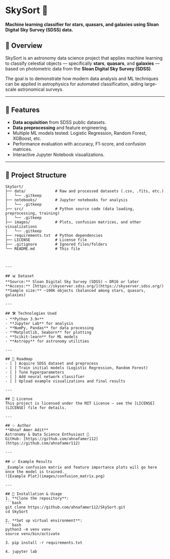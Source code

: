 # SkySort 🌌  
**Machine learning classifier for stars, quasars, and galaxies using Sloan Digital Sky Survey (SDSS) data.**

## 📖 Overview
SkySort is an astronomy data science project that applies machine learning to classify celestial objects — specifically **stars**, **quasars**, and **galaxies** — based on photometric data from the **Sloan Digital Sky Survey (SDSS)**.  

The goal is to demonstrate how modern data analysis and ML techniques can be applied in astrophysics for automated classification, aiding large-scale astronomical surveys.

---

## 🚀 Features
- **Data acquisition** from SDSS public datasets.  
- **Data preprocessing** and feature engineering.  
- Multiple ML models tested: Logistic Regression, Random Forest, XGBoost, etc.  
- Performance evaluation with accuracy, F1-score, and confusion matrices.  
- Interactive Jupyter Notebook visualizations.  

---

## 📂 Project Structure
```text
SkySort/
├── data/             # Raw and processed datasets (.csv, .fits, etc.)
│   └── .gitkeep
├── notebooks/        # Jupyter notebooks for analysis
│   └── .gitkeep
├── src/              # Python source code (data loading, preprocessing, training)
│   └── .gitkeep
├── images/           # Plots, confusion matrices, and other visualizations
│   └── .gitkeep
├── requirements.txt  # Python dependencies
├── LICENSE           # License file
├── .gitignore        # Ignored files/folders
└── README.md         # This file



---

## 📊 Dataset
**Source:** Sloan Digital Sky Survey (SDSS) — DR16 or later  
**Access:** [https://skyserver.sdss.org/](https://skyserver.sdss.org/)  
**Sample size:** ~100k objects (balanced among stars, quasars, galaxies)  

---

## 🛠 Technologies Used
- **Python 3.9+**  
- **Jupyter Lab** for analysis  
- **NumPy, Pandas** for data processing  
- **Matplotlib, Seaborn** for plotting  
- **Scikit-learn** for ML models  
- **Astropy** for astronomy utilities  

---

## 📅 Roadmap
- [ ] Acquire SDSS dataset and preprocess
- [ ] Train initial models (Logistic Regression, Random Forest)
- [ ] Tune hyperparameters
- [ ] Add neural network classifier
- [ ] Upload example visualizations and final results

---

## 📜 License
This project is licensed under the MIT License — see the [LICENSE](LICENSE) file for details.

---

## ✨ Author
**Ahnaf Amer Adit**  
Astronomy & Data Science Enthusiast 🌠  
GitHub: [https://github.com/ahnafamer112](https://github.com/ahnafamer112)

---

## 📈 Example Results
_Example confusion matrix and feature importance plots will go here once the model is trained._  
![Example Plot](images/confusion_matrix.png)  

---

## 📌 Installation & Usage
1. **Clone the repository**:
```bash
git clone https://github.com/ahnafamer112/SkySort.git
cd SkySort

2. **Set up virtual environment**:
```bash
python3 -m venv venv
source venv/bin/activate

3. pip install -r requirements.txt

4. jupyter lab
